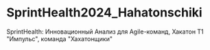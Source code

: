 # SprintHealth2024_Hahatonschiki
SprintHealth: Инновационный Анализ для Agile-команд, Хакатон Т1 "Импульс", команда "Хахатонщики"
